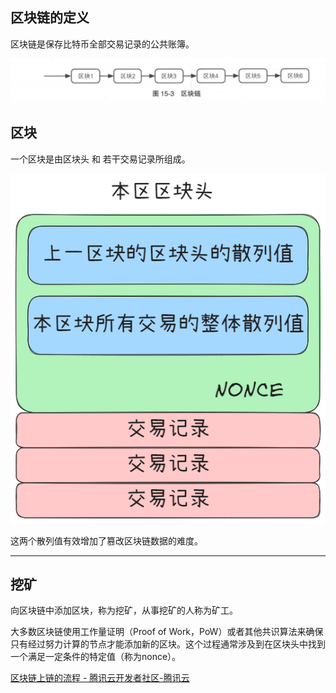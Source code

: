 ## 区块链的定义

区块链是保存比特币全部交易记录的公共账簿。

![](../Attachment_box/Pasted%20image%2020250723173113.png)

## 区块

一个区块是由区块头 和 若干交易记录所组成。

![](../Attachment_box/Pasted%20image%2020250723173646.png)

这两个散列值有效增加了篡改区块链数据的难度。


---
## 挖矿

向区块链中添加区块，称为挖矿，从事挖矿的人称为矿工。

大多数区块链使用工作量证明（Proof of  Work，PoW）或者其他共识算法来确保只有经过努力计算的节点才能添加新的区块。这个过程通常涉及到在区块头中找到一个满足一定条件的特定值（称为nonce）。

[区块链上链的流程 - 腾讯云开发者社区-腾讯云](https://cloud.tencent.com/developer/news/1300065)


